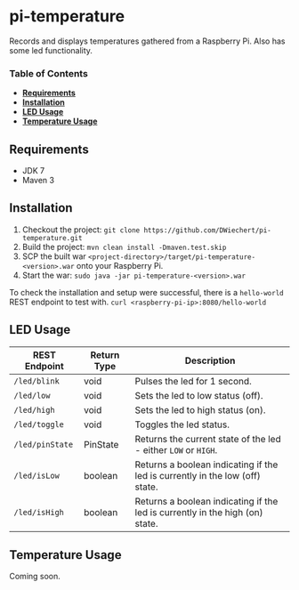 # pi-temperature
Records and displays temperatures gathered from a Raspberry Pi. Also has some led functionality.

### Table of Contents
* **[Requirements](#requirements)**
* **[Installation](#installation)**
* **[LED Usage](#led-usage)**
* **[Temperature Usage](#temperature-usage)**

## Requirements
* JDK 7
* Maven 3

## Installation
1. Checkout the project:
```git clone https://github.com/DWiechert/pi-temperature.git```
2. Build the project:
```mvn clean install -Dmaven.test.skip```
3. SCP the built war `<project-directory>/target/pi-temperature-<version>.war` onto your Raspberry Pi.
4. Start the war:
```sudo java -jar pi-temperature-<version>.war```

To check the installation and setup were successful, there is a `hello-world` REST endpoint to test with.
```curl <raspberry-pi-ip>:8080/hello-world```

## LED Usage
REST Endpoint | Return Type | Description
--- | --- | ---
`/led/blink` | void | Pulses the led for 1 second.
`/led/low` | void | Sets the led to low status (off).
`/led/high` | void | Sets the led to high status (on).
`/led/toggle` | void | Toggles the led status.
`/led/pinState` | PinState | Returns the current state of the led - either `LOW` or `HIGH`.
`/led/isLow` | boolean | Returns a boolean indicating if the led is currently in the low (off) state.
`/led/isHigh` | boolean | Returns a boolean indicating if the led is currently in the high (on) state.

## Temperature Usage
Coming soon.
